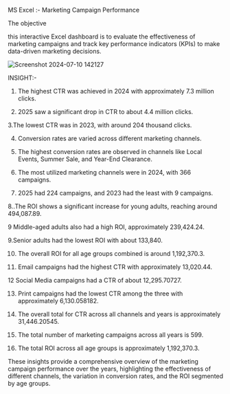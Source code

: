MS Excel :-  Marketing Campaign Performance






The objective 




this interactive Excel dashboard is to evaluate the effectiveness of marketing campaigns and track key performance indicators (KPIs) to make data-driven marketing decisions.




![Screenshot 2024-07-10 142127](https://github.com/Hritiksinghraj/Marketing-Campaign-Performance-Excel-Dashboard---Excel-Project---7wzgzbj8t58m/assets/147421383/af0f8561-3534-4f69-a721-aa9dd09bf3a2)


INSIGHT:-

1. The highest CTR was achieved in 2024 with approximately 7.3 million clicks.

 
2.  2025 saw a significant drop in CTR to about 4.4 million clicks.


 3.The lowest CTR was in 2023, with around 204 thousand clicks.

 4. Conversion rates are varied across different marketing channels.



5. The highest conversion rates are observed in channels like Local Events, Summer Sale, and Year-End Clearance.



6. The most utilized marketing channels were in 2024, with 366 campaigns.


7. 2025 had 224 campaigns, and 2023 had the least with 9 campaigns.




8..The ROI shows a significant increase for young adults, reaching around 494,087.89.


9  Middle-aged adults also had a high ROI, approximately 239,424.24.


9.Senior adults had the lowest ROI with about 133,840.



10. The overall ROI for all age groups combined is around 1,192,370.3.



11. Email campaigns had the highest CTR with approximately 13,020.44.





12  Social Media campaigns had a CTR of about 12,295.70727.




13.  Print campaigns had the lowest CTR among the three with approximately 6,130.058182.



14. The overall total for CTR across all channels and years is approximately 31,446.20545.


15.  The total number of marketing campaigns across all years is 599.



16.  The total ROI across all age groups is approximately 1,192,370.3.




These insights provide a comprehensive overview of the marketing campaign performance over the years, highlighting the effectiveness of different channels,
the variation in conversion rates, and the ROI segmented by age groups.
